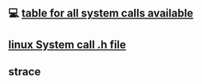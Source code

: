 ## 💻 [table for all system calls available](https://filippo.io/linux-syscall-table)
## [linux System call .h file](https://elixir.bootlin.com/linux/latest/source/include/linux/syscalls.h)
## strace

